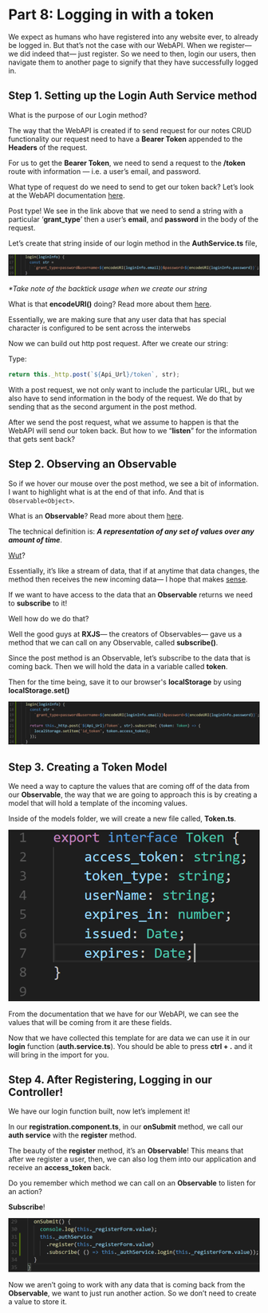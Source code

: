 # Part 8: Logging in with a token

We expect as humans who have registered into any website ever, to already be logged in. But that’s not the case with our WebAPI. When we register— we did indeed that— just register. So we need to then, login our users, then navigate them to another page to signify that they have successfully logged in.

## Step 1. Setting up the Login Auth Service method

What is the purpose of our Login method?

The way that the WebAPI is created if to send request for our notes CRUD functionality our request need to have a **Bearer Token** appended to the **Headers** of the request.

For us to get the **Bearer Token**, we need to send a request to the **/token** route with information — i.e. a user’s email, and password.

What type of request do we need to send to get our token back? Let’s look at the WebAPI documentation [here](http://kcpelevennoteapie.azurewebsites.net/swagger/ui/index#!/Auth/post_token).

Post type! We see in the link above that we need to send a string with a particular ‘**grant\_type**’ then a user’s **email**, and **password** in the body of the request.

Let’s create that string inside of our login method in the **AuthService.ts** file,

![Logo Title Text 1](.gitbook/assets/00%20%286%29.PNG)

_\*Take note of the backtick usage when we create our string_

What is that **encodeURl\(\)** doing? Read more about them [here](https://developer.mozilla.org/en-US/docs/Web/JavaScript/Reference/Global_Objects/encodeURI).

Essentially, we are making sure that any user data that has special character is configured to be sent across the interwebs

Now we can build out http post request. After we create our string:

Type:

```javascript
return this._http.post(`${Api_Url}/token`, str);
```

With a post request, we not only want to include the particular URL, but we also have to send information in the body of the request. We do that by sending that as the second argument in the post method.

After we send the post request, what we assume to happen is that the WebAPI will send our token back. But how to we “**listen**” for the information that gets sent back?

## Step 2. Observing an Observable

So if we hover our mouse over the post method, we see a bit of information. I want to highlight what is at the end of that info. And that is `Observable<Object>`.

What is an **Observable**? Read more about them [here](http://reactivex.io/rxjs/class/es6/Observable.js~Observable.html).

The technical definition is: _**A representation of any set of values over any amount of time**_.

[Wut](https://media.giphy.com/media/zjQrmdlR9ZCM/giphy.gif)?

Essentially, it’s like a stream of data, that if at anytime that data changes, the method then receives the new incoming data— I hope that makes [sense](https://media1.tenor.com/images/5ac8c9e715050ef19d695fd9d0ea5d99/tenor.gif?itemid=3475991).

If we want to have access to the data that an **Observable** returns we need to **subscribe** to it!

Well how do we do that?

Well the good guys at **RXJS**— the creators of Observables— gave us a method that we can call on any Observable, called **subscribe\(\)**.

Since the post method is an Observable, let’s subscribe to the data that is coming back. Then we will hold the data in a variable called **token**.

Then for the time being, save it to our browser's **localStorage** by using **localStorage.set\(\)**

![Logo Title Text 1](.gitbook/assets/01%20%2811%29.PNG)

## Step 3. Creating a Token Model

We need a way to capture the values that are coming off of the data from our **Observable**, the way that we are going to approach this is by creating a model that will hold a template of the incoming values.

Inside of the models folder, we will create a new file called, **Token.ts**.

![Logo Title Text 1](.gitbook/assets/02%20%285%29.PNG)

From the documentation that we have for our WebAPI, we can see the values that will be coming from it are these fields.

Now that we have collected this template for are data we can use it in our **login** function \(**auth.service.ts**\). You should be able to press **ctrl + .** and it will bring in the import for you.

## Step 4. After Registering, Logging in our Controller!

We have our login function built, now let’s implement it!

In our **registration.component.ts**, in our **onSubmit** method, we call our **auth service** with the **register** method.

The beauty of the **register** method, it’s an **Observable**! This means that after we register a user, then, we can also log them into our application and receive an **access\_token** back.

Do you remember which method we can call on an **Observable** to listen for an action?

**Subscribe**! 

![Logo Title Text 1](.gitbook/assets/03.PNG)

Now we aren’t going to work with any data that is coming back from the **Observable**, we want to just run another action. So we don’t need to create a value to store it.

